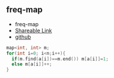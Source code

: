 
## freq-map

- freq-map
- [Shareable Link](https://thesobersobber.github.io/CP-Snippets/freq-map)
- [github](https://github.com/theSoberSobber/CP-Snippets/blob/main/snippets.json#L550)

```cpp
map<int, int> m;
for(int i=0; i<n;i++){
  if(m.find(a[i])==m.end()) m[a[i]]=1;
  else m[a[i]]++;
}
```
